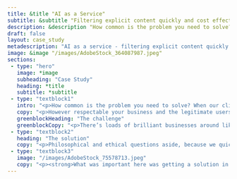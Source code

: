 ```yaml
---
title: &title "AI as a Service"
subtitle: &subtitle "Filtering explicit content quickly and cost effectively."
description: &description "How common is the problem you need to solve? When our client came to us asking for help filtering out inappropriate adult content from their site, we were pretty confident they weren’t the first to need this tech."
draft: false
layout: case_study
metadescription: "AI as a service - filtering explicit content quickly and cost effectively"
image: &image "/images/AdobeStock_364087987.jpeg"
sections:
 - type: "hero"
   image: *image
   subheading: "Case Study"
   heading: *title
   subtitle: *subtitle
 - type: "textblock1"
   intro: "<p>How common is the problem you need to solve? When our client came to us asking for help filtering out inappropriate adult content from their site, we were pretty confident they weren’t the first to need this tech.</p>"
   copy: "<p>However respectable your business and the legitimate users of your website or service are, if it involves uploading content then this always introduces an element of risk. Let’s assume that 99% of people out there would use your functionality exactly as you intend. It’s just that 1% who try to upload pictures of naked ladies for lolz you’ve got to worry about. It’s been the same since the dawn of time, or at the very least, the dawn of the internet. Or social media.</p><p>Solving common problems is easy, when you know where to start. That’s where we come in. By using Microsoft Azure Cognitive Services, we were able to provide an <a href='/blog/nice-aiaas/'>'AI as a service’</a> (or ‘AIaaS’) solution for our client in just three days.</p><p>The big-hitters in cloud services like Google, Amazon and Microsoft have already spent ages solving problems like these. Setting up a pre-trained AI integration meant our client got all the benefit of this tech, but without the years of development, or billion-dollar price tag. And no more nudes. Win!</p>"
   greenblockHeading: "The challenge"
   greenblockCopy: "<p>There’s loads of brilliant businesses around like the one we helped, which provide really clever services for users online. The problems arise when you consider that not all ‘users’ will ‘use’ a service or product in the way it is intended, especially where content and imagery are concerned – think of the last social media platform you visited, and how hard they must have to work (or not!) to police their user generated content. Tricky, right?</p><p>You might think on the surface that our client’s problem was ‘How can we stop people uploading adult content to our site?’. You’d be right. However, there’s other underlying problems too, which also need asking first. (And answering. Obviously). For example:</p><ul class='arrow-list arrow-list--white'><li><strong>What actually constitutes ‘adult content’? Who decides, and how?</strong></li><li><strong>How to avoid any filter being too heavy handed, impeding legitimate site users?</strong></li><li><strong>Should there be a human in the loop? Is live moderation by an actual person required?</strong></li><li><strong>For content which IS graded unsuitable, should further action be taken, and if so, what, and how? i.e. Is it automated? Or by a real person?</strong></li></ul><p>Not all adult content is created equal, unfortunately. There’s ‘unsuitable’ and then there’s ‘actually illegal’, which also poses the moral question of whether sites should have a duty to report the illegal activity a content filter catches, although that’s perhaps a whole other blog for a different day…</p>"
 - type: "textblock2"
   heading: "The solution"
   copy: "<p>Philosophical and ethical questions aside, because we quickly understood how our client’s existing systems operated, we were able to identify and integrate the right AIaaS tool to filter any explicit content, which in this case was Microsoft Azure Cognitive Services. It involved machine assisted moderation, as well as human-in-the-loop processes.</p><p>The system used two separate metrics to ‘grade’ images, with the combination of both yielding a score as a percentage. From this, thresholds could be set for automatic exclusion – (e.g. anything with a score above 90% would almost certainly be the bad stuff) or queued into a workflow for review by a moderator team.</p>"
 - type: "textblock3"
   image: "/images/AdobeStock_75578713.jpeg"
   copy: "<p><strong>What was important here was getting a solution in place quickly (for obvious reasons).</strong></p><p>We’ve <a href='/blog/the-ai-arms-race-in-the-cloud/'>written before</a> about how AI can be used at different levels, depending on quite how particular your problem is. In this case – and for other common problems – rather than spending hours trying to re-do on a smaller budget what the big guns like Microsoft have already achieved, an easy access, pre-trained AI solution was the best bet.</p><p>Of course, knowing this is half the battle. Because at Fuzzy Labs we also work on much <a href='/blog/composable-data-science/'>more bespoke</a> applications of AI - using Machine Learning as a service (MLaaS) for example, using datasets to train custom algorithms rather than off-the-shelf solutions - we knew AIaaS was the best way to get the problem solved quickly, and within the client’s budget. The explicit content filter did the job right, with a minimum of fuss, and without compromising the final site experience.</p><p>Our client got big AI functionality with a low barrier to entry, and frankly, that’s what we’re all about.</p>"
---
```


